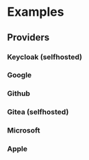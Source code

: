 # Examples


## Providers

### Keycloak (selfhosted)
### Google
### Github
### Gitea (selfhosted)
### Microsoft
### Apple